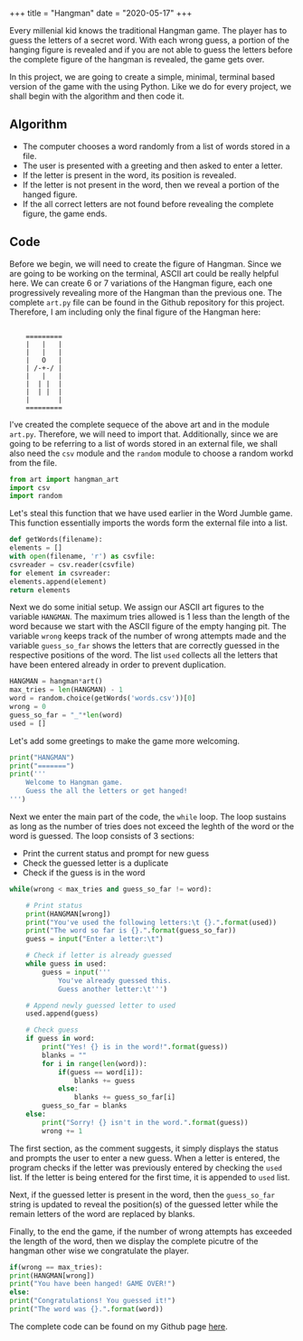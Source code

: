 +++
title = "Hangman"
date = "2020-05-17"
+++

Every millenial kid knows the traditional Hangman game. The player has to guess the letters of a secret word. With each wrong guess, a portion of the hanging figure is revealed and if you are not able to guess the letters before the complete figure of the hangman is revealed, the game gets over.

In this project, we are going to create a simple, minimal, terminal based version of the game with the using Python. Like we do for every project, we shall begin with the algorithm and then code it.

## Algorithm

- The computer chooses a word randomly from a list of words stored in a file.
- The user is presented with a greeting and then asked to enter a letter.
- If the letter is present in the word, its position is revealed.
- If the letter is not present in the word, then we reveal a portion of the hanged figure.
- If the all correct letters are not found before revealing the complete figure, the game ends.

## Code

Before we begin, we will need to create the figure of Hangman. Since we are going to be working on the terminal, ASCII art could be really helpful here. We can create 6 or 7 variations of the Hangman figure, each one progressively revealing more of the Hangman than the previous one. The complete `art.py` file can be found in the Github repository for this project. Therefore, I am including only the final figure of the Hangman here:

```

	=========
	|   |   |
	|   |   |
	|   O   |
	| /-+-/ |
	|   |   |
	|  | |  |
	|  | |  |
	|       |
	=========

```

I've created the complete sequece of the above art and in the module `art.py`. Therefore, we will need to import that. Additionally, since we are going to be referring to a list of words stored in an external file, we shall also need the `csv` module and the `random` module to choose a random workd from the file.

```python
from art import hangman_art
import csv
import random
```

Let's steal this function that we have used earlier in the Word Jumble game. This function essentially imports the words form the external file into a list.

```python
def getWords(filename):
elements = []
with open(filename, 'r') as csvfile:
csvreader = csv.reader(csvfile)
for element in csvreader:
elements.append(element)
return elements
```

Next we do some initial setup. We assign our ASCII art figures to the variable `HANGMAN`. The maximum tries allowed is 1 less than the length of the word because we start with the ASCII figure of the empty hanging pit. The variable `wrong` keeps track of the number of wrong attempts made and the variable `guess_so_far` shows the letters that are correctly guessed in the respective positions of the word. The list `used` collects all the letters that have been entered already in order to prevent duplication.

```python
HANGMAN = hangman*art()
max_tries = len(HANGMAN) - 1
word = random.choice(getWords('words.csv'))[0]
wrong = 0
guess_so_far = "_"*len(word)
used = []
```

Let's add some greetings to make the game more welcoming.

```python
print("HANGMAN")
print("=======")
print('''
    Welcome to Hangman game.
    Guess the all the letters or get hanged!
''')
```

Next we enter the main part of the code, the `while` loop. The loop
sustains as long as the number of tries does not exceed the leghth of
the word or the word is guessed. The loop consists of 3 sections:

- Print the current status and prompt for new guess
- Check the guessed letter is a duplicate
- Check if the guess is in the word

```python
while(wrong < max_tries and guess_so_far != word):

    # Print status
    print(HANGMAN[wrong])
    print("You've used the following letters:\t {}.".format(used))
    print("The word so far is {}.".format(guess_so_far))
    guess = input("Enter a letter:\t")

    # Check if letter is already guessed
    while guess in used:
        guess = input('''
            You've already guessed this.
            Guess another letter:\t''')

    # Append newly guessed letter to used
    used.append(guess)

    # Check guess
    if guess in word:
        print("Yes! {} is in the word!".format(guess))
        blanks = ""
        for i in range(len(word)):
            if(guess == word[i]):
                blanks += guess
            else:
                blanks += guess_so_far[i]
        guess_so_far = blanks
    else:
        print("Sorry! {} isn't in the word.".format(guess))
        wrong += 1

```

The first section, as the comment suggests, it simply displays the
status and prompts the user to enter a new guess. When a letter is
entered, the program checks if the letter was previously entered by
checking the `used` list. If the letter is being entered for the first
time, it is appended to `used` list.

Next, if the guessed letter is present in the word, then the
`guess_so_far` string is updated to reveal the position(s) of the
guessed letter while the remain letters of the word are replaced by
blanks.

Finally, to the end the game, if the number of wrong attempts has
exceeded the length of the word, then we display the complete picutre
of the hangman other wise we congratulate the player.

```python
if(wrong == max_tries):
print(HANGMAN[wrong])
print("You have been hanged! GAME OVER!")
else:
print("Congratulations! You guessed it!")
print("The word was {}.".format(word))
```

The complete code can be found on my Github page [here](https://github.com/s4m13337/hangman).
